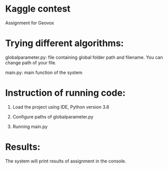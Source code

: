 # Kaggle contest
Assignment for Geovox

# Trying different algorithms:
globalparameter.py: file containing global folder path and filename. You can change path of your file.


main.py: main function of the system

# Instruction of running code:

1. Load the project using IDE, Python version 3.6

2. Configure paths of globalparameter.py

3. Running main.py

# Results:

The system will print results of assignment in the console.
